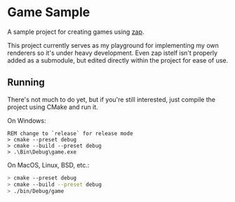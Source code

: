 # Game Sample
A sample project for creating games using [zap](https://github.com/ygunayer/zzz/tree/main/zap).

This project currently serves as my playground for implementing my own renderers so it's under heavy development. Even zap istelf isn't properly added as a submodule, but edited directly within the project for ease of use.

## Running
There's not much to do yet, but if you're still interested, just compile the project using CMake and run it.

On Windows:
```batch
REM change to `release` for release mode
> cmake --preset debug
> cmake --build --preset debug
> .\Bin\Debug\game.exe
```

On MacOS, Linux, BSD, etc.:
```sh
> cmake --preset debug
> cmake --build --preset debug
> ./bin/Debug/game
```
